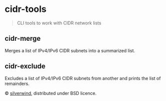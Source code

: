 # cidr-tools
>  CLI tools to work with CIDR network lists

## cidr-merge

Merges a list of IPv4/IPv6 CIDR subnets into a summarized list.

## cidr-exclude

Excludes a list of IPv4/IPv6 CIDR subnets from another and prints the list of remainders.

© [silverwind](https://github.com/silverwind), distributed under BSD licence.
